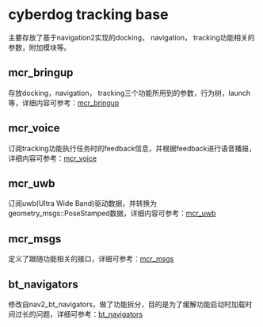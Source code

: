 # cyberdog tracking base

主要存放了基于navigation2实现的docking， navigation， tracking功能相关的参数，附加模块等。

## mcr_bringup

存放docking，navigation， tracking三个功能所用到的参数，行为树，launch等，详细内容可参考：[mcr_bringup](mcr_bringup/README.md)

## mcr_voice

订阅tracking功能执行任务时的feedback信息，并根据feedback进行语音播报，详细内容可参考：[mcr_voice](mcr_voice/README.md)

## mcr_uwb

订阅uwb(Ultra Wide Band)驱动数据，并转换为geometry_msgs::PoseStamped数据，详细内容可参考：[mcr_uwb](mcr_uwb/README.md)

## mcr_msgs

定义了跟随功能相关的接口，详细可参考：[mcr_msgs](mcr_msgs/README.md)

## bt_navigators

修改自nav2_bt_navigators，做了功能拆分，目的是为了缓解功能启动时加载时间过长的问题，详细可参考：[bt_navigators](bt_navigators/README.md)
